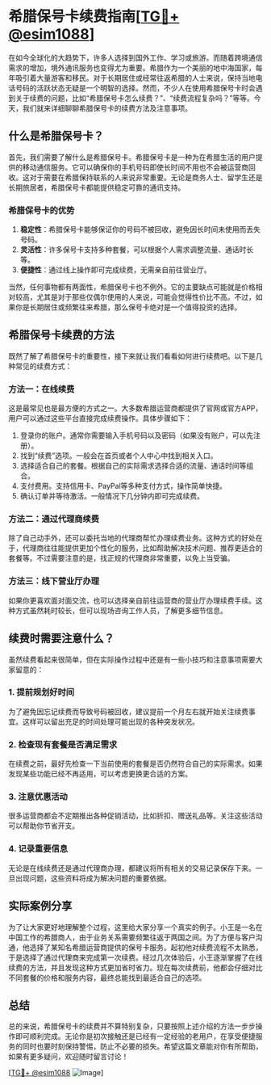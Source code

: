 # 希腊保号卡续费指南[[TG💪+ @esim1088](https://t.me/s/esim1088)]

在如今全球化的大趋势下，许多人选择到国外工作、学习或旅游。而随着跨境通信需求的增加，境外通讯服务也变得尤为重要。希腊作为一个美丽的地中海国家，每年吸引着大量游客和移民。对于长期居住或经常往返希腊的人士来说，保持当地电话号码的活跃状态无疑是一个明智的选择。然而，不少人在使用希腊保号卡时会遇到关于续费的问题，比如“希腊保号卡怎么续费？”、“续费流程复杂吗？”等等。今天，我们就来详细聊聊希腊保号卡的续费方法及注意事项。

## 什么是希腊保号卡？

首先，我们需要了解什么是希腊保号卡。希腊保号卡是一种为在希腊生活的用户提供的移动通信服务。它可以确保你的手机号码即使长时间不用也不会被运营商回收。这对于需要在希腊保持联系的人来说非常重要。无论是商务人士、留学生还是长期旅居者，希腊保号卡都能提供稳定可靠的通讯支持。

### 希腊保号卡的优势

1. **稳定性**：希腊保号卡能够保证你的号码不被回收，避免因长时间未使用而丢失号码。
2. **灵活性**：许多保号卡支持多种套餐，可以根据个人需求调整流量、通话时长等。
3. **便捷性**：通过线上操作即可完成续费，无需亲自前往营业厅。

当然，任何事物都有两面性，希腊保号卡也不例外。它的主要缺点可能就是价格相对较高，尤其是对于那些仅偶尔使用的人来说，可能会觉得性价比不高。不过，如果你是长期居住或频繁往来希腊，那么保号卡绝对是一个值得投资的选择。

## 希腊保号卡续费的方法

既然了解了希腊保号卡的重要性，接下来就让我们看看如何进行续费吧。以下是几种常见的续费方式：

### 方法一：在线续费

这是最常见也是最方便的方式之一。大多数希腊运营商都提供了官网或官方APP，用户可以通过这些平台直接完成续费操作。具体步骤如下：

1. 登录你的账户。通常你需要输入手机号码以及密码（如果没有账户，可以先注册）。
2. 找到“续费”选项。一般会在首页或者个人中心中找到相关入口。
3. 选择适合自己的套餐。根据自己的实际需求选择合适的流量、通话时间等组合。
4. 支付费用。支持信用卡、PayPal等多种支付方式，操作简单快捷。
5. 确认订单并等待激活。一般情况下几分钟内即可完成续费。

### 方法二：通过代理商续费

除了自己动手外，还可以委托当地的代理商帮忙办理续费业务。这种方式的好处在于，代理商往往能提供更加个性化的服务，比如帮助解决技术问题、推荐更适合的套餐等。不过需要注意的是，找正规的代理商非常重要，以免上当受骗。

### 方法三：线下营业厅办理

如果你更喜欢面对面交流，也可以选择亲自前往运营商的营业厅办理续费手续。这种方式虽然耗时较长，但可以现场咨询工作人员，了解更多细节信息。

## 续费时需要注意什么？

虽然续费看起来很简单，但在实际操作过程中还是有一些小技巧和注意事项需要大家留意的：

### 1. 提前规划好时间

为了避免因忘记续费而导致号码被回收，建议提前一个月左右就开始关注续费事宜。这样可以留出充足的时间处理可能出现的各种突发状况。

### 2. 检查现有套餐是否满足需求

在续费之前，最好先检查一下当前使用的套餐是否仍然符合自己的实际需求。如果发现某些功能已经不再适用，可以考虑更换更合适的方案。

### 3. 注意优惠活动

很多运营商都会不定期推出各种促销活动，比如折扣、赠送礼品等。关注这些活动可以帮助你节省开支。

### 4. 记录重要信息

无论是在线续费还是通过代理商办理，都建议将所有相关的交易记录保存下来。一旦出现问题，这些资料将成为解决问题的重要依据。

## 实际案例分享

为了让大家更好地理解整个过程，这里给大家分享一个真实的例子。小王是一名在中国工作的希腊商人，由于业务关系需要频繁往返于两国之间。为了方便与客户沟通，他选择了某知名希腊运营商提供的保号卡服务。起初他对续费流程不太熟悉，于是选择了通过代理商来完成第一次续费。经过几次体验后，小王逐渐掌握了在线续费的方法，并且发现这种方式更加省时省力。现在每次续费前，他都会仔细对比不同套餐的价格和服务内容，最终总能找到最适合自己的选项。

## 总结

总的来说，希腊保号卡的续费并不算特别复杂，只要按照上述介绍的方法一步步操作即可顺利完成。无论你是初次接触还是已经有一定经验的老用户，在享受便捷服务的同时也要时刻保持警惕，防止不必要的损失。希望这篇文章能对你有所帮助，如果有更多疑问，欢迎随时留言讨论！

[[TG💪+ @esim1088](https://t.me/s/esim1088) ![Image](https://i.postimg.cc/4NQfJmqS/Snipaste-2025-05-13-00-14-12.png)]